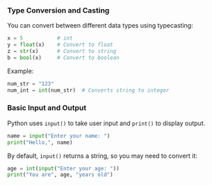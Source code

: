 ### **Type Conversion and Casting**
You can convert between different data types using typecasting:
```python
x = 5           # int
y = float(x)    # Convert to float
z = str(x)      # Convert to string
b = bool(x)     # Convert to boolean
```
Example:
```python
num_str = "123"
num_int = int(num_str)  # Converts string to integer
```

### **Basic Input and Output**
Python uses `input()` to take user input and `print()` to display output.
```python
name = input("Enter your name: ")
print("Hello,", name)
```
By default, `input()` returns a string, so you may need to convert it:
```python
age = int(input("Enter your age: "))
print("You are", age, "years old")
```
